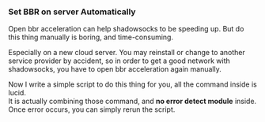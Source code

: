 ### Set BBR on server Automatically

Open bbr acceleration can help shadowsocks to be speeding up. But do this thing manually is boring, and time-consuming.  

Especially on a new cloud server. You may reinstall or change to another service provider by accident, so in order to get a good network with shadowsocks, you have to open bbr acceleration again manually.  

Now I write a simple script to do this thing for you, all the command inside is lucid.  
It is actually combining those command, and **no error detect module** inside.  
Once error occurs, you can simply rerun the script.  
